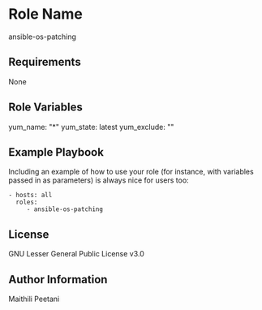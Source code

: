 Role Name
=========

ansible-os-patching

Requirements
------------

None

Role Variables
--------------

yum_name: "*"
yum_state: latest
yum_exclude: ""


Example Playbook
----------------

Including an example of how to use your role (for instance, with variables passed in as parameters) is always nice for users too:

    - hosts: all
      roles:
         - ansible-os-patching

License
-------

GNU Lesser General Public License v3.0

Author Information
------------------

Maithili Peetani
